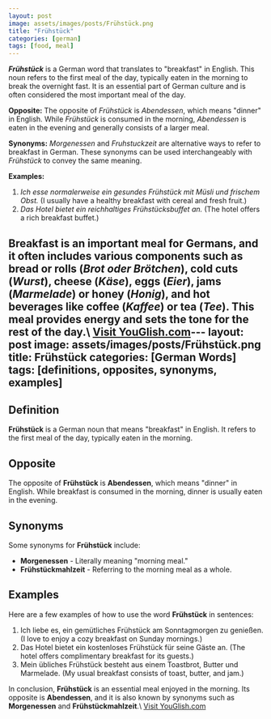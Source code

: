 ```yaml
---
layout: post
image: assets/images/posts/Frühstück.png
title: "Frühstück"
categories: [german]
tags: [food, meal]
---
```


***Frühstück*** is a German word that translates to "breakfast" in English. This noun refers to the first meal of the day, typically eaten in the morning to break the overnight fast. It is an essential part of German culture and is often considered the most important meal of the day.

**Opposite:** The opposite of *Frühstück* is *Abendessen*, which means "dinner" in English. While *Frühstück* is consumed in the morning, *Abendessen* is eaten in the evening and generally consists of a larger meal.

**Synonyms:** *Morgenessen* and *Fruhstuckzeit* are alternative ways to refer to breakfast in German. These synonyms can be used interchangeably with *Frühstück* to convey the same meaning.

**Examples:**
1. *Ich esse normalerweise ein gesundes Frühstück mit Müsli und frischem Obst.* (I usually have a healthy breakfast with cereal and fresh fruit.)
2. *Das Hotel bietet ein reichhaltiges Frühstücksbuffet an.* (The hotel offers a rich breakfast buffet.)

Breakfast is an important meal for Germans, and it often includes various components such as bread or rolls (*Brot oder Brötchen*), cold cuts (*Wurst*), cheese (*Käse*), eggs (*Eier*), jams (*Marmelade*) or honey (*Honig*), and hot beverages like coffee (*Kaffee*) or tea (*Tee*). This meal provides energy and sets the tone for the rest of the day.\ <a id="yg-widget-0" class="youglish-widget" data-query="Frühstück" data-lang="german" data-components="8412" data-auto-start="0" data-bkg-color="theme_light" data-title="How%20to%20pronounce%20Frühstück%20in%20German"  rel="nofollow" href="https://youglish.com">Visit YouGlish.com</a><script async src="https://youglish.com/public/emb/widget.js" charset="utf-8"></script>---
layout: post
image: assets/images/posts/Frühstück.png
title: Frühstück
categories: [German Words]
tags: [definitions, opposites, synonyms, examples]
---

## Definition

**Frühstück** is a German noun that means "breakfast" in English. It refers to the first meal of the day, typically eaten in the morning.

## Opposite

The opposite of **Frühstück** is **Abendessen**, which means "dinner" in English. While breakfast is consumed in the morning, dinner is usually eaten in the evening.

## Synonyms

Some synonyms for **Frühstück** include:

- **Morgenessen** - Literally meaning "morning meal."
- **Frühstückmahlzeit** - Referring to the morning meal as a whole.

## Examples

Here are a few examples of how to use the word **Frühstück** in sentences:

1. Ich liebe es, ein gemütliches Frühstück am Sonntagmorgen zu genießen. (I love to enjoy a cozy breakfast on Sunday mornings.)
2. Das Hotel bietet ein kostenloses Frühstück für seine Gäste an. (The hotel offers complimentary breakfast for its guests.)
3. Mein übliches Frühstück besteht aus einem Toastbrot, Butter und Marmelade. (My usual breakfast consists of toast, butter, and jam.)

In conclusion, **Frühstück** is an essential meal enjoyed in the morning. Its opposite is **Abendessen**, and it is also known by synonyms such as **Morgenessen** and **Frühstückmahlzeit**.\ <a id="yg-widget-0" class="youglish-widget" data-query="Frühstück" data-lang="german" data-components="8412" data-auto-start="0" data-bkg-color="theme_light" data-title="How%20to%20pronounce%20Frühstück%20in%20German"  rel="nofollow" href="https://youglish.com">Visit YouGlish.com</a><script async src="https://youglish.com/public/emb/widget.js" charset="utf-8"></script>